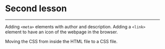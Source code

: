 # Second lesson
---

Adding `<meta>` elements with author and description.
Adding a `<link>` element to have an icon of the webpage in the browser.

Moving the CSS from inside the HTML file to a CSS file.